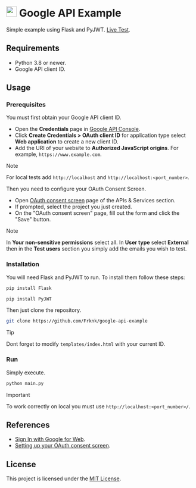 # <img src="https://cdn.jsdelivr.net/gh/devicons/devicon/icons/google/google-original.svg" width="28px" /> Google API Example

Simple example using Flask and PyJWT.
[Live Test](https://frknk.me/).

## Requirements

- Python 3.8 or newer.
- Google API client ID.

## Usage

### Prerequisites

You must first obtain your Google API client ID.

- Open the **Credentials** page in [Google API Console](https://console.cloud.google.com/apis).
- Click **Create Credentials > OAuth client ID** for application type select **Web application** to create a new client ID.
- Add the URI of your website to **Authorized JavaScript origins**. For example, `https://www.example.com`.

> [!NOTE]
> For local tests add `http://localhost` and `http://localhost:<port_number>`.

Then you need to configure your OAuth Consent Screen.

- Open [OAuth consent screen](https://console.cloud.google.com/apis/credentials/consent) page of the APIs & Services section.
- If prompted, select the project you just created.
- On the "OAuth consent screen" page, fill out the form and click the "Save" button.

> [!NOTE]
> In **Your non-sensitive permissions** select all.
> In **User type** select **External** then in the **Test users** section you simply add the emails you wish to test.

### Installation

You will need Flask and PyJWT to run. To install them follow these steps:

```bash
pip install Flask
```

```bash
pip install PyJWT
```

Then just clone the repository.

```bash
git clone https://github.com/Frknk/google-api-example
```

> [!TIP]
> Dont forget to modify `templates/index.html` with your current ID.

### Run

Simply execute.

```bash
python main.py
```

> [!IMPORTANT]
> To work correctly on local you must use `http://localhost:<port_number>/`.

## References

- [Sign In with Google for Web](https://developers.google.com/identity/gsi/web/guides/overview).
- [Setting up your OAuth consent screen](https://support.google.com/cloud/answer/10311615/).

## License

This project is licensed under the [MIT License](https://github.com/Frknk/google-api-example/blob/main/LICENSE). 


